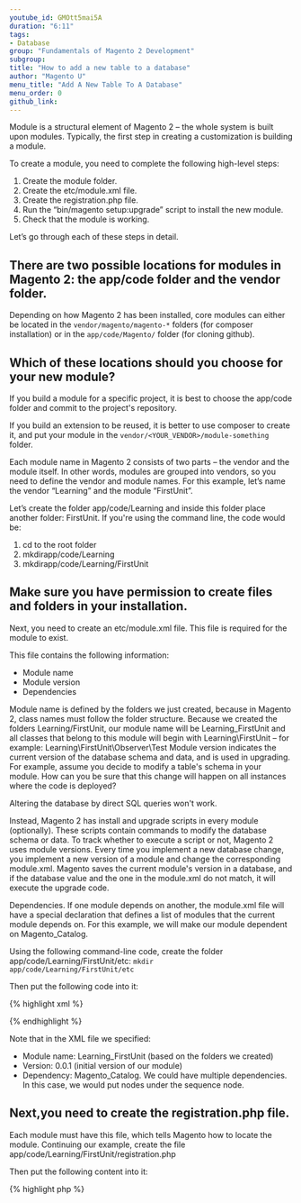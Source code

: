 ```yaml
---
youtube_id: GMOtt5mai5A
duration: "6:11"
tags:
- Database
group: "Fundamentals of Magento 2 Development"
subgroup:
title: "How to add a new table to a database"
author: "Magento U"
menu_title: "Add A New Table To A Database"
menu_order: 0
github_link:
---
```

Module is a structural element of Magento 2 – the whole system is built upon modules. Typically, the first step in creating a customization is building a module.

To create a module, you need to complete the following high-level steps:

1. Create the module folder.
2. Create the etc/module.xml file.
3. Create the registration.php file.
4. Run the “bin/magento setup:upgrade” script to install the new module.
5. Check that the module is working.

Let’s go through each of these steps in detail.

## There are two possible locations for modules in Magento 2: the app/code folder and the vendor folder.

Depending on how Magento 2 has been installed, core modules can either be located in the <code>vendor/magento/magento-*</code> folders (for composer installation) or in the <code>app/code/Magento/</code> folder (for cloning github).

## Which of these locations should you choose for your new module?

If you build a module for a specific project, it is best to choose the app/code folder and commit to the project's repository.

If you build an extension to be reused, it is better to use composer to create it, and put your module in the <code>vendor/&lt;YOUR_VENDOR&gt;/module-something</code> folder.

Each module name in Magento 2 consists of two parts – the vendor and the module itself. In other words, modules are grouped into vendors, so you need to define the vendor and module names. For this example, let’s name the vendor “Learning” and the module “FirstUnit”.

Let’s create the folder app/code/Learning and inside this folder place another folder: FirstUnit. If you're using the command line, the code would be:

1. cd to the root folder
2. mkdirapp/code/Learning
3. mkdirapp/code/Learning/FirstUnit


## Make sure you have permission to create files and folders in your installation.

Next, you need to create an etc/module.xml file. This file is required for the module to exist.

This file contains the following information:

* Module name
* Module version
* Dependencies

Module name is defined by the folders we just created, because in Magento 2, class names must follow the folder structure. Because we created the folders Learning/FirstUnit, our module name will be Learning_FirstUnit and all classes that belong to this module will begin with Learning\FirstUnit – for example: Learning\FirstUnit\Observer\Test
Module version indicates the current version of the database schema and data, and is used in upgrading. For example, assume you decide to modify a table's schema in your module. How can you be sure that this change will happen on all instances where the code is deployed?

Altering the database by direct SQL queries won't work.

Instead, Magento 2 has install and upgrade scripts in every module (optionally). These scripts contain commands to modify the database schema or data. To track whether to execute a script or not, Magento 2 uses module versions. Every time you implement a new database change, you implement a new version of a module and change the corresponding module.xml. Magento saves the current module's version in a database, and if the database value and the one in the module.xml do not match, it will execute the upgrade code.

Dependencies. If one module depends on another, the module.xml file will have a special declaration that defines a list of modules that the current module depends on. For this example, we will make our module dependent on Magento_Catalog.

Using the following command-line code, create the folder app/code/Learning/FirstUnit/etc: <code>mkdir app/code/Learning/FirstUnit/etc</code>

Then put the following code into it:

{% highlight xml %}
<?xml version="1.0"?>
<config xmlns:xsi="http://www.w3.org/2001/XMLSchema-instance" xsi:noNamespaceSchemaLocation="urn:magento:framework:Module/etc/module.xsd">
<module name="Learning_FirstUnit" setup_version="0.0.1"> <sequence>
<module name="Magento_Catalog"/> </sequence>
    </module>
</config>
{% endhighlight %}


Note that in the XML file we specified:
* Module name: Learning_FirstUnit (based on the folders we created)
* Version: 0.0.1 (initial version of our module)
* Dependency: Magento_Catalog. We could have multiple dependencies. In this case, we would put <module
name=”..” /> nodes under the sequence node.

## Next,you need to create the registration.php file.

Each module must have this file, which tells Magento how to locate the module. Continuing our example, create the file
app/code/Learning/FirstUnit/registration.php

Then put the following content into it:

{% highlight php %}
<?php \Magento\Framework\Component\ComponentRegistrar::register(
\Magento\Framework\Component\ComponentRegistrar::MODULE, 'Learning_FirstUnit',
__DIR__
);
{% endhighlight %}

The registration.php is a standardized file that follows the same pattern for all modules.

The only thing that varies is the module name, which in our case is Learning_FirstUnit.

## The next step is to run the “setup:upgrade” command.

Running this command makes your new module active, notifying Magento of its presence.

{% highlight php %}
php bin/magento setup:upgrade
{% endhighlight %}

It should echo a large amount of output, one line of which should be Learning_FirstUnit. Verify that this line of code is there.

## Finally, check that the new module is active.
So far, we haven't added any useful code to our module – it is still empty (and therefore invisible). In order to verify that it has been recognized, check the file app/etc/env.php. It has a list of auto-generated modules that are active.

Never change this list manually!

{% highlight php %}
cat app/etc/env.php | grep Learning_FirstUnit
{% endhighlight %}

Employing these steps, you can successfully create a new module in Magento 2.
